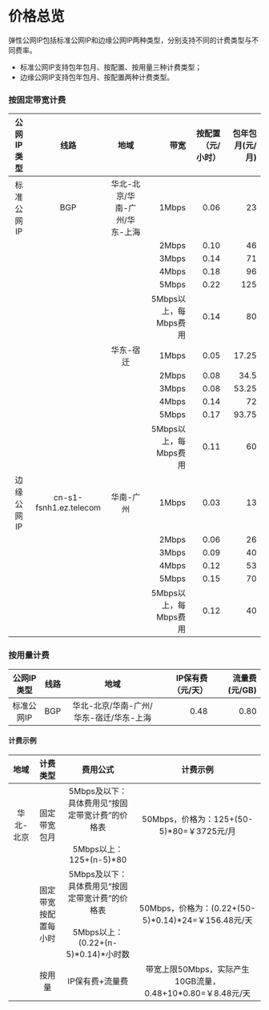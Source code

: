 # 价格总览

弹性公网IP包括标准公网IP和边缘公网IP两种类型，分别支持不同的计费类型与不同费率。

- 标准公网IP支持包年包月、按配置、按用量三种计费类型；
- 边缘公网IP支持包年包月、按配置两种计费类型。

### 按固定带宽计费

|公网IP类型| 线路 | 地域 | 带宽 | 按配置（元/小时） | 包年包月(元/月) |
|:---:|:---:|:---:| ---:| ---:| ---:|
|标准公网IP| BGP | 华北-北京/华南-广州/华东-上海 | 1Mbps | 0.06 | 23 |
||  |  | 2Mbps | 0.10 | 46 |
||  |  | 3Mbps | 0.14 | 71 |
||  |  | 4Mbps | 0.18 | 96 |
||  |  | 5Mbps | 0.22 | 125 |
||  |  | 5Mbps以上，每Mbps费用 | 0.14 | 80 |
||  | 华东-宿迁 | 1Mbps | 0.05 | 17.25 |
||  |  | 2Mbps | 0.08 | 34.5 |
||  |  | 3Mbps | 0.08 | 53.25 |
||  |  | 4Mbps | 0.14 | 72 |
||  |  | 5Mbps | 0.17 | 93.75 |
||  |  | 5Mbps以上，每Mbps费用 | 0.11 | 60 |
|边缘公网IP| cn-s1-fsnh1.ez.telecom | 华南-广州 | 1Mbps | 0.03 |13 |
||  |  | 2Mbps | 0.06 | 26 |
||  |  | 3Mbps | 0.09 | 40|
||  |  | 4Mbps | 0.12 |53 |
||  |  | 5Mbps | 0.15 | 70 |
||  |  | 5Mbps以上，每Mbps费用 | 0.12 | 40 |


### 按用量计费

|公网IP类型| 线路 | 地域 | IP保有费（元/天） | 流量费(元/GB) |
|:---:|:---:|:---:| ---:| ---:|
|标准公网IP| BGP | 华北-北京/华南-广州/华东-宿迁/华东-上海 | 0.48 | 0.80 |



#### 计费示例

| 地域 | 计费类型 | 费用公式 | 计费示例 |
|:---:|:---:|:---:|:---:|
| 华北-北京 | 固定带宽包月 | 5Mbps及以下：具体费用见“按固定带宽计费”的价格表 <br /><br />  5Mbps以上：125+(n-5)\*80 | 50Mbps，价格为：125+(50-5)\*80=￥3725元/月 |
|  | 固定带宽按配置每小时 | 5Mbps及以下：具体费用见“按固定带宽计费”的价格表 <br /><br />  5Mbps以上：(0.22+(n-5)\*0.14)\*小时数 | 50Mbps，价格为：(0.22+(50-5)\*0.14)\*24=￥156.48元/天 |
|  | 按用量 | IP保有费+流量费 | 带宽上限50Mbps，实际产生10GB流量，0.48+10\*0.80=￥8.48元/天 |


